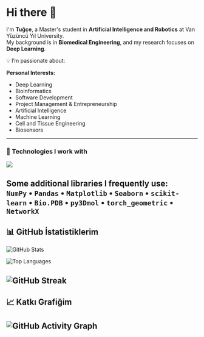 # Hi there 👋  

I'm **Tuğçe**, a Master's student in **Artificial Intelligence and Robotics** at Van Yüzüncü Yıl University.  
My background is in **Biomedical Engineering**, and my research focuses on  **Deep Learning**.  


💡 I’m passionate about:

**Personal Interests:**  
- Deep Learning  
- Bioinformatics  
- Software Development  
- Project Management & Entrepreneurship
- Artificial Intelligence  
- Machine Learning  
- Cell and Tissue Engineering  
- Biosensors 


---

### 🧠 Technologies I work with
<p align="left">
  <img src="https://skillicons.dev/icons?i=python,pytorch,anaconda,jquery,tensorflow,javascript,nodejs,html,css,bootstrap,mysql,git,github,ai" />
</p>

Some additional libraries I frequently use:  
`NumPy` • `Pandas` • `Matplotlib` • `Seaborn` • `scikit-learn` • `Bio.PDB` • `py3Dmol` • `torch_geometric` • `NetworkX`
---
## 📊 GitHub İstatistiklerim

![GitHub Stats](https://github-readme-stats.vercel.app/api?username=MTugceYazcicek&show_icons=true&theme=radical&hide_border=true)

![Top Languages](https://github-readme-stats.vercel.app/api/top-langs/?username=MTugceYazcicek&layout=compact&theme=radical&hide_border=true)

![GitHub Streak](https://github-readme-streak-stats.herokuapp.com/?user=MTugceYazcicek&theme=radical&hide_border=true)
---
## 📈 Katkı Grafiğim

![GitHub Activity Graph](https://activity-graph.herokuapp.com/graph?username=MTugceYazcicek&theme=react-dark)
---

